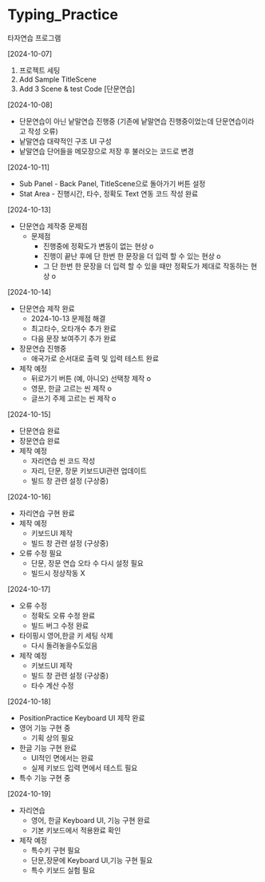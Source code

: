 # Typing_Practice
타자연습 프로그램

[2024-10-07]
1. 프로젝트 세팅
2. Add Sample TitleScene
3. Add 3 Scene & test Code [단문연습]

[2024-10-08]
- 단문연습이 아닌 낱말연습 진행중 (기존에 낱말연습 진행중이었는데 단문연습이라고 작성 오류)
- 낱말연습 대략적인 구조 UI 구성
- 낱말연습 단어들을 메모장으로 저장 후 불러오는 코드로 변경

[2024-10-11]
- Sub Panel - Back Panel, TitleScene으로 돌아가기 버튼 설정
- Stat Area - 진행시간, 타수, 정확도 Text 연동 코드 작성 완료

[2024-10-13]
- 단문연습 제작중 문제점
  - 문제점
    - 진행중에 정확도가 변동이 없는 현상 o
    - 진행이 끝난 후에 단 한번 한 문장을 더 입력 할 수 있는 현상 o
    - 그 단 한번 한 문장을 더 입력 할 수 있을 때만 정확도가 제대로 작동하는 현상 o
 
[2024-10-14]
- 단문연습 제작 완료
  - 2024-10-13 문제점 해결
  - 최고타수, 오타개수 추가 완료
  - 다음 문장 보여주기 추가 완료
- 장문연습 진행중
  - 애국가로 순서대로 출력 및 입력 테스트 완료
- 제작 예정
  - 뒤로가기 버튼 (예, 아니오) 선택창 제작 o
  - 영문, 한글 고르는 씬 제작 o
  - 글쓰기 주제 고르는 씬 제작 o

[2024-10-15]
- 단문연습 완료
- 장문연습 완료
- 제작 예정
  - 자리연습 씬 코드 작성
  - 자리, 단문, 장문 키보드UI관련 업데이트
  - 빌드 창 관련 설정 (구상중)

[2024-10-16]
- 자리연습 구현 완료
- 제작 예정
  - 키보드UI 제작
  - 빌드 창 관련 설정 (구상중)
- 오류 수정 필요
  - 단문, 장문 연습 오타 수 다시 설정 필요
  - 빌드시 정상작동 X

[2024-10-17]
- 오류 수정
  - 정확도 오류 수정 완료
  - 빌드 버그 수정 완료
- 타이핑시 영어,한글 키 세팅 삭제
  - 다시 돌려놓을수도있음
- 제작 예정
  - 키보드UI 제작
  - 빌드 창 관련 설정 (구상중)
  - 타수 계산 수정

[2024-10-18]
- PositionPractice Keyboard UI 제작 완료
- 영어 기능 구현 중
  - 기획 상의 필요
- 한글 기능 구현 완료
  - UI적인 면에서는 완료
  - 실제 키보드 입력 면에서 테스트 필요
- 특수 기능 구현 중

[2024-10-19]
- 자리연습
  - 영어, 한글 Keyboard UI, 기능 구현 완료
  - 기본 키보드에서 적용완료 확인
- 제작 예정
  - 특수키 구현 필요
  - 단문,장문에 Keyboard UI,기능 구현 필요
  - 특수 키보드 실험 필요


